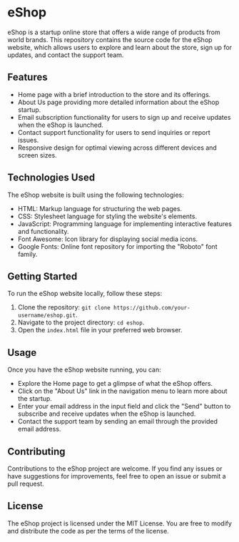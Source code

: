# eShop

eShop is a startup online store that offers a wide range of products from world brands. This repository contains the source code for the eShop website, which allows users to explore and learn about the store, sign up for updates, and contact the support team.

## Features

- Home page with a brief introduction to the store and its offerings.
- About Us page providing more detailed information about the eShop startup.
- Email subscription functionality for users to sign up and receive updates when the eShop is launched.
- Contact support functionality for users to send inquiries or report issues.
- Responsive design for optimal viewing across different devices and screen sizes.

## Technologies Used

The eShop website is built using the following technologies:

- HTML: Markup language for structuring the web pages.
- CSS: Stylesheet language for styling the website's elements.
- JavaScript: Programming language for implementing interactive features and functionality.
- Font Awesome: Icon library for displaying social media icons.
- Google Fonts: Online font repository for importing the "Roboto" font family.

## Getting Started

To run the eShop website locally, follow these steps:

1. Clone the repository: `git clone https://github.com/your-username/eshop.git`.
2. Navigate to the project directory: `cd eshop`.
3. Open the `index.html` file in your preferred web browser.

## Usage

Once you have the eShop website running, you can:

- Explore the Home page to get a glimpse of what the eShop offers.
- Click on the "About Us" link in the navigation menu to learn more about the startup.
- Enter your email address in the input field and click the "Send" button to subscribe and receive updates when the eShop is launched.
- Contact the support team by sending an email through the provided email address.

## Contributing

Contributions to the eShop project are welcome. If you find any issues or have suggestions for improvements, feel free to open an issue or submit a pull request.

## License

The eShop project is licensed under the MIT License. You are free to modify and distribute the code as per the terms of the license.

